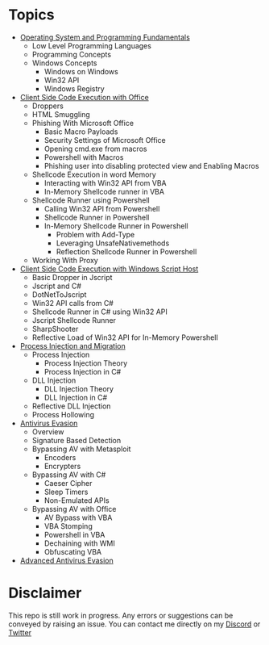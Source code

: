 # Topics

- [Operating System and Programming Fundamentals](./Operating-System-and-Programming-Fundamentals/README.md)
  - Low Level Programming Languages
  - Programming Concepts
  - Windows Concepts
    - Windows on Windows
    - Win32 API
    - Windows Registry
- [Client Side Code Execution with Office](./Client-Side-Code-Execution-With-Office/README.md)
  - Droppers
  - HTML Smuggling
  - Phishing With Microsoft Office
    - Basic Macro Payloads
    - Security Settings of Microsoft Office
    - Opening cmd.exe from macros
    - Powershell with Macros
    - Phishing user into disabling protected view and Enabling Macros
  - Shellcode Execution in word Memory
    - Interacting with Win32 API from VBA
    - In-Memory Shellcode runner in VBA
  - Shellcode Runner using Powershell
    - Calling Win32 API from Powershell
    - Shellcode Runner in Powershell
    - In-Memory Shellcode Runner in Powershell
      - Problem with Add-Type
      - Leveraging UnsafeNativemethods
      - Reflection Shellcode Runner in Powershell
  - Working With Proxy
- [Client Side Code Execution with Windows Script Host](./Client-Side-Execution-With-Windows-Script-Host/README.md)
  - Basic Dropper in Jscript
  - Jscript and C#
  - DotNetToJscript
  - Win32 API calls from C#
  - Shellcode Runner in C# using Win32 API
  - Jscript Shellcode Runner
  - SharpShooter
  - Reflective Load of Win32 API for In-Memory Powershell
- [Process Injection and Migration](./Process%20Injection%20and%20Migration/README.md)
  - Process Injection
    - Process Injection Theory
    - Process Injection in C#
  - DLL Injection
    - DLL Injection Theory
    - DLL Injection in C#
  - Reflective DLL Injection
  - Process Hollowing
- [Antivirus Evasion](./Antivirus%20Evasion/README.md)
  - Overview
  - Signature Based Detection
  - Bypassing AV with Metasploit
    - Encoders
    - Encrypters
  - Bypassing AV with C#
    - Caeser Cipher
    - Sleep Timers
    - Non-Emulated APIs
  - Bypassing AV with Office
    - AV Bypass with VBA
    - VBA Stomping
    - Powershell in VBA
    - Dechaining with WMI
    - Obfuscating VBA
- [Advanced Antivirus Evasion]()
  &nbsp;

# Disclaimer

This repo is still work in progress. Any errors or suggestions can be conveyed by raising an issue. You can contact me directly on my [Discord](https://discordapp.com/users/706779776349765722) or [Twitter](https://twitter.com/xCipher007)
